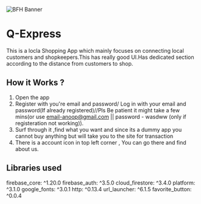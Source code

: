 ![BFH Banner](https://trello-attachments.s3.amazonaws.com/542e9c6316504d5797afbfb9/542e9c6316504d5797afbfc1/39dee8d993841943b5723510ce663233/Frame_19.png)
# Q-Express
This is a locla Shopping App which mainly focuses on connecting local customers and shopkeepers.This has really good UI.Has dedicated section according to the distance from customers to shop.

## How it Works ?
1. Open the app
2. Register with you're email and password/ Log in with your email and password(If already registered)//Pls Be patient it might take a few mins(or use email-anoop@gmail.com || password - wasdww  (only if registeration not working)).
3. Surf through it ,find what you want and since its a dummy app you cannot buy anything but will take you to the site for transaction
4. There is a account icon in top left corner , You can go there and find about us. 

## Libraries used
firebase_core: ^1.20.0
  firebase_auth: ^3.5.0
  cloud_firestore: ^3.4.0
  platform: ^3.1.0
  google_fonts: ^3.0.1
  http: ^0.13.4
  url_launcher: ^6.1.5
  favorite_button: ^0.0.4


